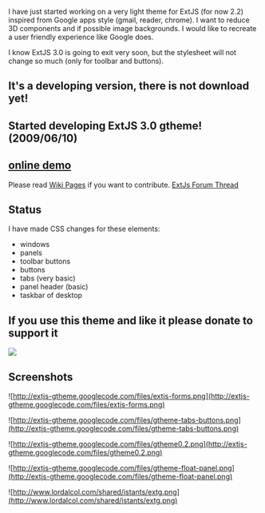 I have just started working on a very light theme for ExtJS (for now 2.2) inspired from Google apps style (gmail, reader, chrome).
I want to reduce 3D components and if possible image backgrounds.
I would like to recreate a user friendly experience like Google does.

I know ExtJS 3.0 is going to exit very soon, but the stylesheet will not change so much (only for toolbar and buttons).

## It's a developing version, there is not download yet! ##
## Started developing ExtJS 3.0 gtheme! (2009/06/10) ##
## [online demo](http://www.destyleweb.net/gtheme) ##

Please read [Wiki Pages](http://code.google.com/p/extjs-gtheme/w/list) if you want to contribute. [ExtJs Forum Thread](http://extjs.com/forum/showthread.php?p=320433)

## Status ##
I have made CSS changes for these elements:
  * windows
  * panels
  * toolbar buttons
  * buttons
  * tabs (very basic)
  * panel header (basic)
  * taskbar of desktop

## If you use this theme and like it please donate to support it ##
<a href='https://www.paypal.com/cgi-bin/webscr?cmd=_donations&business=lorenzo.dalcol@gmail.com&item_name=Donation+for+gtheme&currency_code=EUR'><img src='https://www.paypal.com/en_US/i/btn/btn_donateCC_LG_global.gif' /></a>

## Screenshots ##

![http://extjs-gtheme.googlecode.com/files/extjs-forms.png](http://extjs-gtheme.googlecode.com/files/extjs-forms.png)

![http://extjs-gtheme.googlecode.com/files/gtheme-tabs-buttons.png](http://extjs-gtheme.googlecode.com/files/gtheme-tabs-buttons.png)

![http://extjs-gtheme.googlecode.com/files/gtheme0.2.png](http://extjs-gtheme.googlecode.com/files/gtheme0.2.png)

![http://extjs-gtheme.googlecode.com/files/gtheme-float-panel.png](http://extjs-gtheme.googlecode.com/files/gtheme-float-panel.png)

![http://www.lordalcol.com/shared/istants/extg.png](http://www.lordalcol.com/shared/istants/extg.png)
